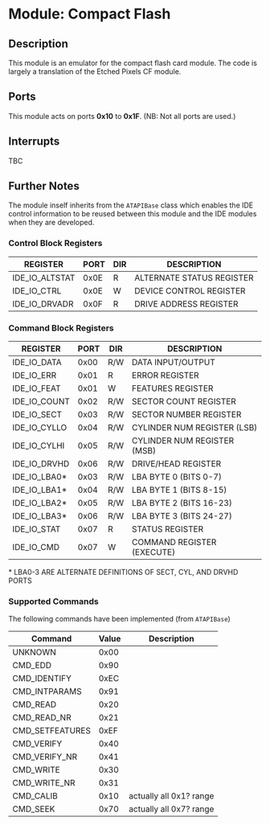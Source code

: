 # Module: Compact Flash

## Description
This module is an emulator for the compact flash card module.  The code is largely a translation of the Etched Pixels CF module.

## Ports
This module acts on ports **0x10** to **0x1F**.  (NB: Not all ports are used.)

## Interrupts
TBC

## Further Notes

The module inself inherits from the `ATAPIBase` class which enables the IDE control information
to be reused between this module and the IDE modules when they are developed.

### Control Block Registers

 | REGISTER				| PORT	| DIR	| DESCRIPTION					|
 |----------------------|-------|-------|-------------------------------|
 | IDE_IO_ALTSTAT		| 0x0E	| R		| ALTERNATE STATUS REGISTER		|
 | IDE_IO_CTRL			| 0x0E	| W		| DEVICE CONTROL REGISTER		|
 | IDE_IO_DRVADR		| 0x0F	| R		| DRIVE ADDRESS REGISTER		|
 

### Command Block Registers 

 | REGISTER				| PORT	| DIR	| DESCRIPTION					|
 |----------------------|-------|-------|-------------------------------|
 | IDE_IO_DATA			| 0x00	| R/W	| DATA INPUT/OUTPUT				|
 | IDE_IO_ERR			| 0x01	| R		| ERROR REGISTER				|
 | IDE_IO_FEAT			| 0x01	| W		| FEATURES REGISTER				|
 | IDE_IO_COUNT			| 0x02	| R/W	| SECTOR COUNT REGISTER			|
 | IDE_IO_SECT			| 0x03	| R/W	| SECTOR NUMBER REGISTER		|
 | IDE_IO_CYLLO			| 0x04	| R/W	| CYLINDER NUM REGISTER (LSB)	|
 | IDE_IO_CYLHI			| 0x05	| R/W	| CYLINDER NUM REGISTER (MSB)	|
 | IDE_IO_DRVHD			| 0x06	| R/W	| DRIVE/HEAD REGISTER			|
 | IDE_IO_LBA0*			| 0x03	| R/W	| LBA BYTE 0 (BITS 0-7)			|
 | IDE_IO_LBA1*			| 0x04	| R/W	| LBA BYTE 1 (BITS 8-15)		|
 | IDE_IO_LBA2*			| 0x05	| R/W	| LBA BYTE 2 (BITS 16-23)		|
 | IDE_IO_LBA3*			| 0x06	| R/W	| LBA BYTE 3 (BITS 24-27)		|
 | IDE_IO_STAT			| 0x07	| R		| STATUS REGISTER				|
 | IDE_IO_CMD			| 0x07	| W		| COMMAND REGISTER (EXECUTE)	|
 
 \* LBA0-3 ARE ALTERNATE DEFINITIONS OF SECT, CYL, AND DRVHD PORTS

 ### Supported Commands
 The following commands have been implemented (from `ATAPIBase`)

| Command | Value | Description |
|---|---|---|
| UNKNOWN | 0x00 |
| CMD_EDD | 0x90 |
| CMD_IDENTIFY | 0xEC|
| CMD_INTPARAMS | 0x91|
| CMD_READ | 0x20|
| CMD_READ_NR | 0x21 |
| CMD_SETFEATURES | 0xEF |
| CMD_VERIFY | 0x40 |
| CMD_VERIFY_NR | 0x41 |
| CMD_WRITE | 0x30 | 
| CMD_WRITE_NR | 0x31 |
| CMD_CALIB | 0x10 | actually all 0x1? range
| CMD_SEEK | 0x70 | actually all 0x7? range
